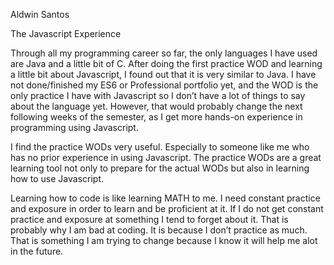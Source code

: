 Aldwin Santos

The Javascript Experience

Through all my programming career so far, the only languages I have used are Java and a little bit of C. After doing the first practice 
WOD and learning a little bit about Javascript, I found out that it is very similar to Java.  I have not done/finished my ES6 or Professional 
portfolio yet, and the WOD is the only practice I have with Javascript so I don’t have a lot of things to say about the language yet. 
However, that would probably change the next following weeks of the semester, as I get more hands-on experience in programming using Javascript.

I find the practice WODs very useful. Especially to someone like me who has no prior experience in using Javascript. 
The practice WODs are a great learning tool not only to prepare for the actual WODs but also in learning how to use Javascript.

 Learning how to code is like learning MATH to me. I need constant practice and exposure in order to learn and be proficient at it. 
 If I do not get constant practice and exposure at something I tend to forget about it. That is probably why I am bad at coding. 
 It is because I don’t practice as much. That is something I am trying to change because I know it will help me alot in the future.
